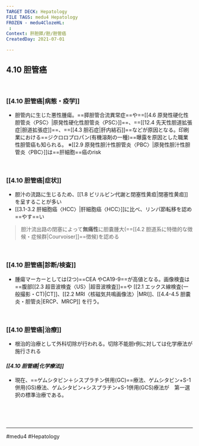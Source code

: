 ```yaml
---
TARGET DECK: Hepatology
FILE TAGS: medu4 Hepatology
FROZEN - medu4ClozeHL:
 : 
Context: 肝胆膵/胆/胆管癌
CreatedDay: 2021-07-01

---
```


## 4.10 胆管癌

<br>

### [[4.10 胆管癌|病態・疫学]]
* 胆管内に生じた悪性腫瘍。==膵胆管合流異常症==や==[[4.6 原発性硬化性胆管炎〈PSC〉|原発性硬化性胆管炎〈PSC〉]]==、==[[12.4 先天性胆道拡張症|胆道拡張症]]==、==[[4.3 胆石症|肝内結石]]==などが原因となる。印刷業における==ジクロロプロパン(有機溶剤の一種)==曝露を原因とした職業性胆管癌も知られる。
※[[2.9 原発性胆汁性胆管炎〈PBC〉|原発性胆汁性胆管炎〈PBC〉]]は==肝細胞==癌のrisk
<!--ID: 1625819548586-->



<br>

### [[4.10 胆管癌|症状]]
* 胆汁の流路に生じるため、[[1.8 ビリルビン代謝と閉塞性黄疸|閉塞性黄疸]]を呈することが多い
* [[3.1-3.2 肝細胞癌〈HCC〉|肝細胞癌〈HCC〉]]に比べ、リンパ節転移を認め==やす==い
>胆汁流出路の閉塞によって**無痛性**に胆嚢腫大(==[[4.2 胆道系に特徴的な徴候・症候群|Courvoiser]]==徴候)を認める
<!--ID: 1625819548591-->


<br>

### [[4.10 胆管癌|診断/検査]]
* 腫瘍マーカーとしては(2つ)==CEA やCA19-9==が高値となる。画像検査は==腹部[[2.3 超音波検査〈US〉|超音波検査]]==や [[2.1 エックス線検査(一般撮影・CT)|CT]]、[[2.2 MRI〈核磁気共鳴画像法〉|MRI]]、[[4.4-4.5 胆嚢炎・胆管炎|ERCP、MRCP]] を行う。
<!--ID: 1625819548597-->


<br>

### [[4.10 胆管癌|治療]]
* 根治的治療として外科切除が行われる。切除不能胆r例に対しては化学療法が施行される


#### *[[4.10 胆管癌|化学療法]]*
* 現在、==ゲムシタビン＋シスプラチン併用(GC)==療法、ゲムシタビン+S-1併用(GS)療法、ゲムシタビン+シスプラチン+S-1併用(GCS)療法が　第一選択の標準治療である。
<!--ID: 1657496829387-->






<br><br><br>

---
#medu4 #Hepatology  
